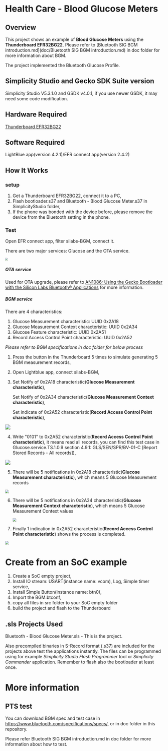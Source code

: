 # Health Care - Blood Glucose Meters  #

## Overview ##

This project shows an example of **Blood Glucose Meters** using the **Thunderboard EFR32BG22**. Please refer to [Bluetooth SIG BGM introduction.md](doc/Bluetooth SIG BGM introduction.md) in doc folder for more information about BGM.

The project implemented the Bluetooth Glucose Profile.

## Simplicity Studio and Gecko SDK Suite version ##

Simplicity Studio V5.3.1.0 and GSDK v4.0.1, if you use newer GSDK, it may need some code modification.

## Hardware Required ##

[Thunderboard EFR32BG22](https://www.silabs.com/development-tools/thunderboard/thunderboard-bg22-kit)

## Software Required

LightBlue app(version 4.2.1)/EFR connect app(version 2.4.2)


## How It Works ##

### setup

1. Get a Thunderboard EFR32BG22, connect it to a PC,
2. Flash bootloader.s37 and Bluetooth - Blood Glucose Meter.s37 in SimplicityStudio folder,
3. If the phone was bonded with the device before,  please remove the device from the Bluetooth setting in the phone.

### Test

Open EFR connect app, filter silabs-BGM, connect it.

There are two major services: Glucose and the OTA service.

<img src="./images/service.jfif" style="zoom:50%;" />

##### OTA service

Used for OTA upgrade, please refer to [AN1086: Using the Gecko Bootloader with the Silicon Labs Bluetooth® Applications](https://www.silabs.com/documents/public/application-notes/an1086-gecko-bootloader-bluetooth.pdf) for more information.

##### BGM service

There are 4 characteristics:

1. Glucose Measurement characteristic: UUID 0x2A18
2. Glucose Measurement Context characteristic: UUID 0x2A34
3. Glucose Feature characteristic: UUID 0x2A51
4. Record Access Control Point characteristic: UUID 0x2A52

*Please refer to BGM specifications in doc folder for below process*

1. Press the button in the Thunderboard 5 times to simulate generating 5 BGM measurement records,

2. Open Lightblue app, connect silabs-BGM,

3. Set Notify of 0x2A18 characteristic(**Glucose Measurement characteristic**), 

   Set Notify of 0x2A34 characteristic(**Glucose Measurement Context characteristic**), 

   Set indicate of 0x2A52 characteristic(**Record Access Control Point characteristic**),

![](./images/set_notify.jpg)

4. Write "0101" to 0x2A52 characteristic(**Record Access Control Point characteristic**), it means read all records, you can find this test case in Glucose.service.TS.1.0.9 section 4.9.1: GLS/SEN/SPR/BV-01-C [Report Stored Records - All records]), 

![](./images/read_all_records.jpg)

5. There will be 5 notifications in 0x2A18 characteristic(**Glucose Measurement characteristic**), which means 5 Glucose Measurement records

<img src="./images/measure.jpg" style="zoom:67%;" />

6. There will be 5 notifications in 0x2A34 characteristic(**Glucose Measurement Context characteristic**), which means 5 Glucose Measurement Context values

   <img src="./images/context.jpg" style="zoom:67%;" />

7. Finally 1 indication in  0x2A52 characteristic(**Record Access Control Point characteristic**) shows the process is completed.

<img src="./images/racp.jpg" style="zoom:67%;" />

# Create from an SoC example #

1. Create a SoC empty project,
2. Install IO stream: USART(instance name: vcom), Log, Simple timer service,
5. Install Simple Button(instance name: btn0),
6. Import the BGM.btconf,
7. copy all files in src folder to your SoC empty folder
8. build the project and flash to the Thunderboard

## .sls Projects Used ##

Bluetooth - Blood Glucose Meter.sls - This is the project. 

Also precompiled binaries in S-Record format (.s37) are included for the projects above test the applications instantly. The files can be programmed using for example _Simplicity Studio Flash Programmer_ tool or _Simplicity Commander_ application. Remember to flash also the bootloader at least once.

# More information #

## PTS test ##

You can download BGM spec and test case in https://www.bluetooth.com/specifications/specs/, or in doc folder in this repository.

Please refer Bluetooth SIG BGM introduction.md in doc folder for more information about how to test.
